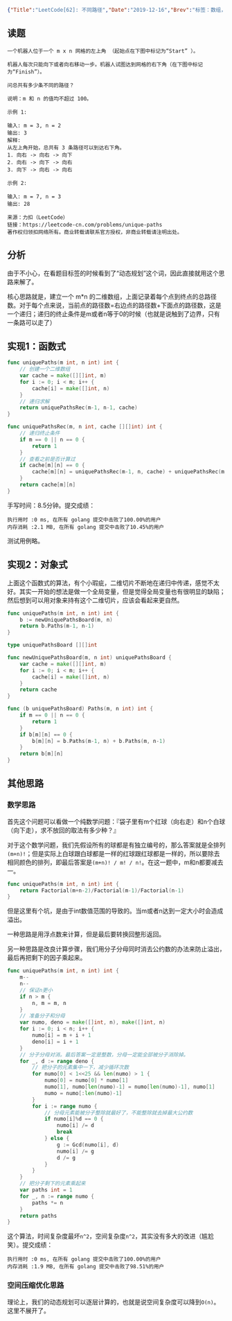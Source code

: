```json lw-blog-meta
{"Title":"LeetCode[62]: 不同路径","Date":"2019-12-16","Brev":"标签：数组，动态规划。中等难度。","Tags":["算法与数据结构"]}
```



## 读题

```text
一个机器人位于一个 m x n 网格的左上角 （起始点在下图中标记为“Start” ）。

机器人每次只能向下或者向右移动一步。机器人试图达到网格的右下角（在下图中标记为“Finish”）。

问总共有多少条不同的路径？

说明：m 和 n 的值均不超过 100。

示例 1:

输入: m = 3, n = 2
输出: 3
解释:
从左上角开始，总共有 3 条路径可以到达右下角。
1. 向右 -> 向右 -> 向下
2. 向右 -> 向下 -> 向右
3. 向下 -> 向右 -> 向右

示例 2:

输入: m = 7, n = 3
输出: 28

来源：力扣（LeetCode）
链接：https://leetcode-cn.com/problems/unique-paths
著作权归领扣网络所有。商业转载请联系官方授权，非商业转载请注明出处。
```

## 分析

由于不小心，在看题目标签的时候看到了“动态规划”这个词，因此直接就用这个思路来解了。

核心思路就是，建立一个 m*n 的二维数组，上面记录着每个点到终点的总路径数。对于每个点来说，当前点的路径数=右边点的路径数+下面点的路径数，这是一个递归；递归的终止条件是m或者n等于0的时候（也就是说触到了边界，只有一条路可以走了）

## 实现1：函数式

```go
func uniquePaths(m int, n int) int {
    // 创建一个二维数组
    var cache = make([][]int, m)
    for i := 0; i < m; i++ {
        cache[i] = make([]int, n)
    }
    // 递归求解
    return uniquePathsRec(m-1, n-1, cache)
}

func uniquePathsRec(m, n int, cache [][]int) int {
    // 递归终止条件
    if m == 0 || n == 0 {
        return 1
    }
    // 查看之前是否计算过
    if cache[m][n] == 0 {
        cache[m][n] = uniquePathsRec(m-1, n, cache) + uniquePathsRec(m, n-1, cache)
    }
    return cache[m][n]
}

```

手写时间：8.5分钟。提交成绩：

```text
执行用时 :0 ms, 在所有 golang 提交中击败了100.00%的用户
内存消耗 :2.1 MB, 在所有 golang 提交中击败了10.45%的用户
```

测试用例略。

## 实现2：对象式

上面这个函数式的算法，有个小瑕疵，二维切片不断地在递归中传递，感觉不太好。其实一开始的想法是做一个全局变量，但是觉得全局变量也有很明显的缺陷；然后想到可以用对象来持有这个二维切片，应该会看起来更自然。

```go
func uniquePaths(m int, n int) int {
    b := newUniquePathsBoard(m, n)
    return b.Paths(m-1, n-1)
}

type uniquePathsBoard [][]int

func newUniquePathsBoard(m, n int) uniquePathsBoard {
    var cache = make([][]int, m)
    for i := 0; i < m; i++ {
        cache[i] = make([]int, n)
    }
    return cache
}

func (b uniquePathsBoard) Paths(m, n int) int {
    if m == 0 || n == 0 {
        return 1
    }
    if b[m][n] == 0 {
        b[m][n] = b.Paths(m-1, n) + b.Paths(m, n-1)
    }
    return b[m][n]
}
```

## 其他思路

### 数学思路

首先这个问题可以看做一个纯数学问题：『袋子里有m个红球（向右走）和n个白球（向下走），求不放回的取法有多少种？』

对于这个数学问题，我们先假设所有的球都是有独立编号的，那么答案就是全排列`(m+n)!`；但是实际上白球跟白球都是一样的红球跟红球都是一样的，所以要除去相同颜色的排列，即最后答案是`(m+n)! / m! / n!`。在这一题中，m和n都要减去一。

```go
func uniquePaths(m int, n int) int {
    return Factorial(m+n-2)/Factorial(m-1)/Factorial(n-1)
}
```

但是这里有个坑，是由于int数值范围的导致的。当m或者n达到一定大小时会造成溢出。

一种思路是用浮点数来计算，但是最后要转换回整形返回。

另一种思路是改良计算步骤，我们用分子分母同时消去公约数的办法来防止溢出，最后再把剩下的因子乘起来。

```go
func uniquePaths(m int, n int) int {
    m--
    n--
    // 保证n更小
    if n > m {
        n, m = m, n
    }
    // 准备分子和分母
    var numo, deno = make([]int, n), make([]int, n)
    for i := 0; i < n; i++ {
        numo[i] = m + i + 1
        deno[i] = i + 1
    }
    // 分子分母对消。最后答案一定是整数，分母一定能全部被分子消除掉。
    for _, d := range deno {
        // 把分子的元素集中一下，减少循环次数
        for numo[0] < 1<<25 && len(numo) > 1 {
            numo[0] = numo[0] * numo[1]
            numo[1], numo[len(numo)-1] = numo[len(numo)-1], numo[1]
            numo = numo[:len(numo)-1]
        }
        for i := range numo {
            // 分母元素能被分子整除就最好了，不能整除就去掉最大公约数
            if numo[i]%d == 0 {
                numo[i] /= d
                break
            } else {
                g := Gcd(numo[i], d)
                numo[i] /= g
                d /= g
            }
        }
    }
    // 把分子剩下的元素乘起来
    var paths int = 1
    for _, n := range numo {
        paths *= n
    }
    return paths
}
```

这个算法，时间复杂度最坏`n^2`，空间复杂度`n^2`，其实没有多大的改进（尴尬笑）。提交成绩：

```text
执行用时 :0 ms, 在所有 golang 提交中击败了100.00%的用户
内存消耗 :1.9 MB, 在所有 golang 提交中击败了98.51%的用户
```

### 空间压缩优化思路

理论上，我们的动态规划可以逐层计算的，也就是说空间复杂度可以降到`O(n)`。这里不展开了。
